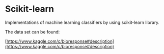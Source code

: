 # Scikit-learn

Implementations of machine learning classifiers by using scikit-learn library.

The data set can be found:

[https://www.kaggle.com/c/bioresponse#description](https://www.kaggle.com/c/bioresponse#description)
